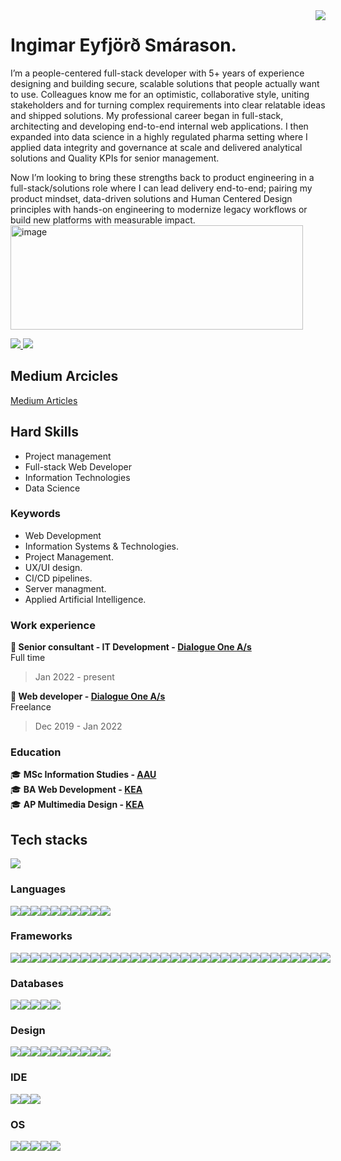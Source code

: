 <img align="right" class="img" src="https://github-readme-stats.vercel.app/api?username=ingimar-eyfjord&show_icons=true&theme=radical" />

# Ingimar Eyfjörð Smárason.

I’m a people-centered full-stack developer with 5+ years of experience designing and building secure, scalable solutions that people actually want to use. Colleagues know me for an optimistic, collaborative style, uniting stakeholders and for turning complex requirements into clear relatable ideas and shipped solutions. My professional career began in full-stack, architecting and developing end-to-end internal web applications. I then expanded into data science in a highly regulated pharma setting where I applied data integrity and governance at scale and delivered analytical solutions and Quality KPIs for senior management.

Now I’m looking to bring these strengths back to product engineering in a full-stack/solutions role where I can lead delivery end-to-end; pairing my product mindset, data-driven solutions and Human Centered Design principles with hands-on engineering to modernize legacy workflows or build new platforms with measurable impact.
<img width="468" height="167" alt="image" src="https://github.com/user-attachments/assets/8ef8c20b-4ed7-41df-b4a9-5b98662308e0" />


<a href="mailto:ingimareys93@gmail.com">
<img src="https://img.shields.io/badge/Gmail-D14836?style=for-the-badge&logo=gmail&logoColor=white" />
</a>

<a href="https://www.linkedin.com/in/ingimareyfjord">
<img src="https://img.shields.io/badge/LinkedIn-0077B5?style=for-the-badge&logo=linkedin&logoColor=white" />
</a>

## Medium Arcicles

<a href="https://medium.com/@ingimareys93">Medium Articles
</a>

## Hard Skills

- Project management
- Full-stack Web Developer
- Information Technologies
- Data Science

### Keywords

- Web Development
- Information Systems & Technologies.
- Project Management.
- UX/UI design.
- CI/CD pipelines.
- Server managment.
- Applied Artificial Intelligence.

### Work experience

**💼 Senior consultant - IT Development - [Dialogue One A/s](https://dialogueone.com/)**<br>
Full time<br>

> Jan 2022 - present<br>

**💼 Web developer - [Dialogue One A/s](https://dialogueone.com/)**<br>
Freelance<br>

> Dec 2019 - Jan 2022

### Education

🎓 **MSc Information Studies - [AAU](https://www.en.aau.dk/education/master/information-studies)**<br>
🎓 **BA Web Development - [KEA](https://kea.dk/uddannelser/top-up/webudvikling)**<br>
🎓 **AP Multimedia Design - [KEA](https://kea.dk/uddannelser/erhvervsakademi/multimediedesigner)**

## Tech stacks

 <img class="img" src="https://github-readme-stats.vercel.app/api/top-langs/?username=ingimar-eyfjord&theme=radical&layout=compact" />

### Languages

 <div style="display: flex; align-items: flex-start;">
 <img src="https://img.shields.io/badge/CSS3-1C2128?style=for-the-badge&logo=css3&logoColor=white" />
 <img src="https://img.shields.io/badge/HTML5-1C2128?style=for-the-badge&logo=html5&logoColor=white" />
 <img src="https://img.shields.io/badge/JavaScript-1C2128?style=for-the-badge&logo=javascript&logoColor=white" />
 <img src="https://img.shields.io/badge/json-1C2128?style=for-the-badge&logo=json&logoColor=white" />
 <img src="https://img.shields.io/badge/LaTeX-1C2128?style=for-the-badge&logo=LaTeX&logoColor=white" />
 <img src="https://img.shields.io/badge/PHP-1C2128?style=for-the-badge&logo=php&logoColor=white" />
 <img src="https://img.shields.io/badge/Pug-1C2128?style=for-the-badge&logo=pug&logoColor=white" />
 <img src="https://img.shields.io/badge/Python-1C2128?style=for-the-badge&logo=python&logoColor=white" />
 <img src="https://img.shields.io/badge/TypeScript-1C2128?style=for-the-badge&logo=typescript&logoColor=white" />
 <img src="https://img.shields.io/badge/TensorFlow-1C2128?style=for-the-badge&logo=TensorFlow&logoColor=white" />
  </div>
 
  ### Frameworks
 
 <div style="display: flex; align-items: flex-start;">
 <img src="https://img.shields.io/badge/AngularJS-1C2128?style=for-the-badge&logo=angularjs&logoColor=white " />
 <img src="https://img.shields.io/badge/Apache-1C2128?style=for-the-badge&logo=Apache&logoColor=white" />
 <img src="https://img.shields.io/badge/Babel-1C2128?style=for-the-badge&logo=babel&logoColor=white" />
 <img src="https://img.shields.io/badge/Bootstrap-1C2128?style=for-the-badge&logo=bootstrap&logoColor=white" />
 <img src="https://img.shields.io/badge/Chart.js-1C2128?style=for-the-badge&logo=chartdotjs&logoColor=white " />
 <img src="https://img.shields.io/badge/Composer-1C2128?style=for-the-badge&logo=Composer&logoColor=white" /> 
 <img src="https://img.shields.io/badge/Docker-1C2128?style=for-the-badge&logo=docker&logoColor=white " />
 <img src="https://img.shields.io/badge/Django-1C2128?style=for-the-badge&logo=django&logoColor=white " />
 <img src="https://img.shields.io/badge/django%20rest-1C2128?style=for-the-badge&logo=django&logoColor=white " />
 <img src="https://img.shields.io/badge/Express.js-1C2128?style=for-the-badge&logo=express&logoColor=white " />
 <img src="https://img.shields.io/badge/firebase-1C2128?style=for-the-badge&logo=firebase&logoColor=white " />
 <img src="https://img.shields.io/badge/Font_Awesome-1C2128?style=for-the-badge&logo=fontawesome&logoColor=white" />
 <img src="https://img.shields.io/badge/jQuery-1C2128?style=for-the-badge&logo=jquery&logoColor=white " />
 <img src="https://img.shields.io/badge/Jupyter-1C2128.svg?&style=for-the-badge&logo=Jupyter&logoColor=white " />
 <img src="https://img.shields.io/badge/JWT-1C2128?style=for-the-badge&logo=JSON%20web%20tokens&logoColor=white " />
 <img src="https://img.shields.io/badge/Markdown-1C2128?style=for-the-badge&logo=markdown&logoColor=white " />
 <img src="https://img.shields.io/badge/Material%20UI-1C2128?style=for-the-badge&logo=mui&logoColor=white " />
 <img src="https://img.shields.io/badge/material%20design-1C2128?style=for-the-badge&logo=material%20design&logoColor=white " />
 <img src="https://img.shields.io/badge/Microsoft-1C2128?style=for-the-badge&logo=microsoft&logoColor=white" />
 <img src="https://img.shields.io/badge/Nginx-1C2128?style=for-the-badge&logo=nginx&logoColor=white " />
 <img src="https://img.shields.io/badge/Node.js-1C2128?style=for-the-badge&logo=nodedotjs&logoColor=white " />
 <img src="https://img.shields.io/badge/npm-1C2128?style=for-the-badge&logo=npm&logoColor=white" />
 <img src="https://img.shields.io/badge/Postman-1C2128?style=for-the-badge&logo=Postman&logoColor=white" />
 <img src="https://img.shields.io/badge/React-1C2128?style=for-the-badge&logo=react&logoColor=white" />
 <img src="https://img.shields.io/badge/React_Router-1C2128?style=for-the-badge&logo=react-router&logoColor=white" />
 <img src="https://img.shields.io/badge/redis-1C2128.svg?&style=for-the-badge&logo=redis&logoColor=white" />
 <img src="https://img.shields.io/badge/Redux-1C2128?style=for-the-badge&logo=redux&logoColor=white" />
 <img src="https://img.shields.io/badge/Sass-1C2128?style=for-the-badge&logo=sass&logoColor=white" />
 <img src="https://img.shields.io/badge/Webpack-1C2128?style=for-the-badge&logo=Webpack&logoColor=whitehttps://img.shields.io/badge/Babel-1C2128?style=for-the-badge&logo=babel&logoColor=white" />
 <img src="https://img.shields.io/badge/Yarn-1C2128?style=for-the-badge&logo=yarn&logoColor=white" />
 <img src="https://img.shields.io/badge/Xampp-1C2128?style=for-the-badge&logo=xampp&logoColor=white" />
 <img src="https://img.shields.io/badge/Sequelize-1C2128?style=for-the-badge&logo=Sequelize&logoColor=white" />
  </div>
 
 
  ### Databases
  <div style="display: flex; align-items: flex-start;">
 <img src="https://img.shields.io/badge/MySQL-1C2128?style=for-the-badge&logo=mysql&logoColor=white" />
  <img src="https://img.shields.io/badge/SQLite-1C2128?style=for-the-badge&logo=sqlite&logoColor=white" />
  <img src="https://img.shields.io/badge/redis-%231C2128.svg?&style=for-the-badge&logo=redis&logoColor=white" />
 <img src="https://img.shields.io/badge/PostgreSQL-1C2128?style=for-the-badge&logo=postgresql&logoColor=white" />
  <img src="https://img.shields.io/badge/MariaDB-1C2128?style=for-the-badge&logo=mariadb&logoColor=white" />
  </div>

### Design

  <div style="display: flex; align-items: flex-start;">
  <img src="https://img.shields.io/badge/Adobe%20XD-1C2128?style=for-the-badge&logo=Adobe%20XD&logoColor=white" />
  <img src="https://img.shields.io/badge/Figma-1C2128?style=for-the-badge&logo=figma&logoColor=white" />
  <img src="https://img.shields.io/badge/gimp-1C2128?style=for-the-badge&logo=gimp&logoColor=white" />
  <img src="https://img.shields.io/badge/Adobe%20Photoshop-1C2128?style=for-the-badge&logo=Adobe%20Photoshop&logoColor=white " />
  <img src="https://img.shields.io/badge/Adobe%20Lightroom-1C2128?style=for-the-badge&logo=Adobe%20Lightroom&logoColor=white" />
  <img src="https://img.shields.io/badge/Adobe%20InDesign-1C2128?style=for-the-badge&logo=Adobe%20InDesign&logoColor=white" />
  <img src="https://img.shields.io/badge/Adobe%20Premiere%20Pro-1C2128?style=for-the-badge&logo=Adobe%20Premiere%20Pro&logoColor=white" />
  <img src="https://img.shields.io/badge/Adobe%20Illustrator-1C2128?style=for-the-badge&logo=adobe%20illustrator&logoColor=white" />
  <img src="https://img.shields.io/badge/Adobe%20Creative%20Cloud-1C2128?style=for-the-badge&logo=Adobe%20Creative%20Cloud&logoColor=white " />
  <img src="https://img.shields.io/badge/Adobe%20after%20affects-1C2128?style=for-the-badge&logo=Adobe%20after%20effects&logoColor=white" />
   </div>
    
### IDE
      
  <div style="display: flex; align-items: flex-start;">
 <img src="https://img.shields.io/badge/VIM-1C2128.svg?&style=for-the-badge&logo=vim&logoColor=white" />
 <img src="https://img.shields.io/badge/Visual_Studio-1C2128?style=for-the-badge&logo=visual%20studio&logoColor=white" />
 <img src="https://img.shields.io/badge/Visual_Studio_Code-1C2128?style=for-the-badge&logo=visual%20studio%20code&logoColor=white" />
  </div>
     
### OS
      
  <div style="display: flex; align-items: flex-start;">
 <img src="https://img.shields.io/badge/Alpine_Linux-1C2128?style=for-the-badge&logo=alpine-linux&logoColor=white" />
 <img src="https://img.shields.io/badge/Linux-1C2128?style=for-the-badge&logo=linux&logoColor=white" />
 <img src="https://img.shields.io/badge/mac%20os-1C2128?style=for-the-badge&logo=apple&logoColor=white" />
 <img src="https://img.shields.io/badge/Ubuntu-1C2128?style=for-the-badge&logo=ubuntu&logoColor=white" />
 <img src="https://img.shields.io/badge/Windows-1C2128?style=for-the-badge&logo=windows&logoColor=white" />
</div>
